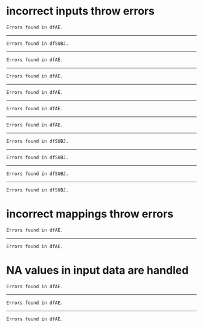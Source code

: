 # incorrect inputs throw errors

    Errors found in dfAE.

---

    Errors found in dfSUBJ.

---

    Errors found in dfAE.

---

    Errors found in dfAE.

---

    Errors found in dfAE.

---

    Errors found in dfAE.

---

    Errors found in dfAE.

---

    Errors found in dfSUBJ.

---

    Errors found in dfSUBJ.

---

    Errors found in dfSUBJ.

---

    Errors found in dfSUBJ.

# incorrect mappings throw errors

    Errors found in dfAE.

---

    Errors found in dfAE.

# NA values in input data are handled

    Errors found in dfAE.

---

    Errors found in dfAE.

---

    Errors found in dfAE.

